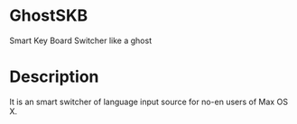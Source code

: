 # GhostSKB
Smart Key Board Switcher like a ghost

# Description
It is an smart switcher of language input source for no-en users of Max OS X.
